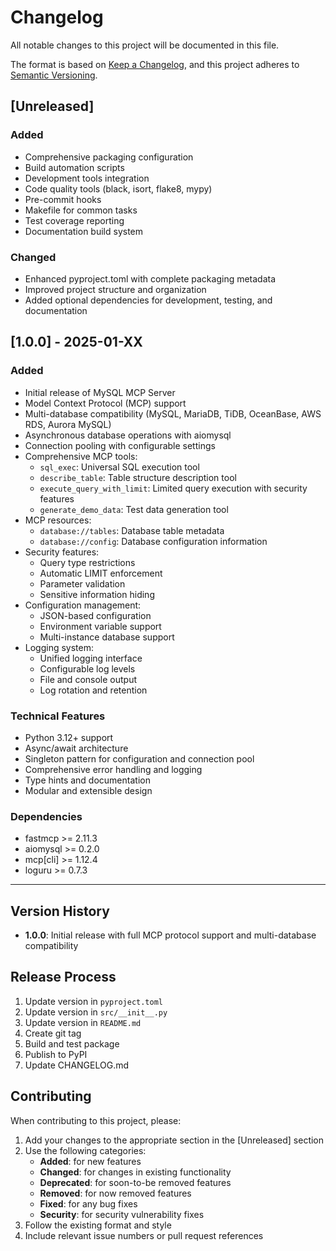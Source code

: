 # Changelog

All notable changes to this project will be documented in this file.

The format is based on [Keep a Changelog](https://keepachangelog.com/en/1.0.0/),
and this project adheres to [Semantic Versioning](https://semver.org/spec/v2.0.0.html).

## [Unreleased]

### Added
- Comprehensive packaging configuration
- Build automation scripts
- Development tools integration
- Code quality tools (black, isort, flake8, mypy)
- Pre-commit hooks
- Makefile for common tasks
- Test coverage reporting
- Documentation build system

### Changed
- Enhanced pyproject.toml with complete packaging metadata
- Improved project structure and organization
- Added optional dependencies for development, testing, and documentation

## [1.0.0] - 2025-01-XX

### Added
- Initial release of MySQL MCP Server
- Model Context Protocol (MCP) support
- Multi-database compatibility (MySQL, MariaDB, TiDB, OceanBase, AWS RDS, Aurora MySQL)
- Asynchronous database operations with aiomysql
- Connection pooling with configurable settings
- Comprehensive MCP tools:
  - `sql_exec`: Universal SQL execution tool
  - `describe_table`: Table structure description tool
  - `execute_query_with_limit`: Limited query execution with security features
  - `generate_demo_data`: Test data generation tool
- MCP resources:
  - `database://tables`: Database table metadata
  - `database://config`: Database configuration information
- Security features:
  - Query type restrictions
  - Automatic LIMIT enforcement
  - Parameter validation
  - Sensitive information hiding
- Configuration management:
  - JSON-based configuration
  - Environment variable support
  - Multi-instance database support
- Logging system:
  - Unified logging interface
  - Configurable log levels
  - File and console output
  - Log rotation and retention

### Technical Features
- Python 3.12+ support
- Async/await architecture
- Singleton pattern for configuration and connection pool
- Comprehensive error handling and logging
- Type hints and documentation
- Modular and extensible design

### Dependencies
- fastmcp >= 2.11.3
- aiomysql >= 0.2.0
- mcp[cli] >= 1.12.4
- loguru >= 0.7.3

---

## Version History

- **1.0.0**: Initial release with full MCP protocol support and multi-database compatibility

## Release Process

1. Update version in `pyproject.toml`
2. Update version in `src/__init__.py`
3. Update version in `README.md`
4. Create git tag
5. Build and test package
6. Publish to PyPI
7. Update CHANGELOG.md

## Contributing

When contributing to this project, please:

1. Add your changes to the appropriate section in the [Unreleased] section
2. Use the following categories:
   - **Added**: for new features
   - **Changed**: for changes in existing functionality
   - **Deprecated**: for soon-to-be removed features
   - **Removed**: for now removed features
   - **Fixed**: for any bug fixes
   - **Security**: for security vulnerability fixes
3. Follow the existing format and style
4. Include relevant issue numbers or pull request references
